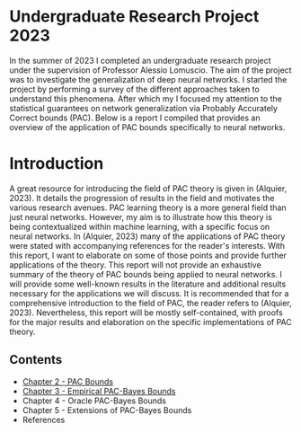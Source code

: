 # Undergraduate Research Project 2023

In the summer of 2023 I completed an undergraduate research project under the supervision of Professor Alessio Lomuscio. The aim of the project was to investigate the generalization of deep neural networks. I started the project by performing a survey of the different approaches taken to understand this phenomena. After which my I focused my attention to the statistical guarantees on network generalization via Probably Accurately Correct bounds (PAC). Below is a report I compiled that provides an overview of the application of PAC bounds specifically to neural networks.

# Introduction

A great resource for introducing the field of PAC theory is given in (Alquier, 2023). It details the progression of results in the field and motivates the various research avenues. PAC learning theory is a more general field than just neural networks. However, my aim is to illustrate how this theory is being contextualized within machine learning, with a specific focus on neural networks. In (Alquier, 2023) many of the applications of PAC theory were stated with accompanying references for the reader's interests. With this report, I want to elaborate on some of those points and provide further applications of the theory. This report will not provide an exhaustive summary of the theory of PAC bounds being applied to neural networks. I will provide some well-known results in the literature and additional results necessary for the applications we will discuss. It is recommended that for a comprehensive introduction to the field of PAC, the reader refers to (Alquier, 2023). Nevertheless, this report will be mostly self-contained, with proofs for the major results and elaboration on the specific implementations of PAC theory.

## Contents
- [Chapter 2 - PAC Bounds](/urop2023/2_PAC.html)
- [Chapter 3 - Empirical PAC-Bayes Bounds](/urop2023/3_Empirical_PAC_Bayes.html)
- Chapter 4 - Oracle PAC-Bayes Bounds
- Chapter 5 - Extensions of PAC-Bayes Bounds
- References
